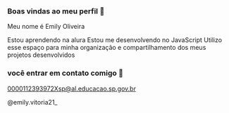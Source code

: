 ### Boas vindas ao meu perfil 🖤

Meu nome é Emily Oliveira

Estou aprendendo na alura
Estou me desenvolvendo no JavaScript
Utilizo esse espaço para minha organização e compartilhamento dos meus projetos desenvolvidos

### você entrar em contato comigo 📧

0000112393972Xsp@al.educacao.sp.gov.br

@emily.vitoria21_
